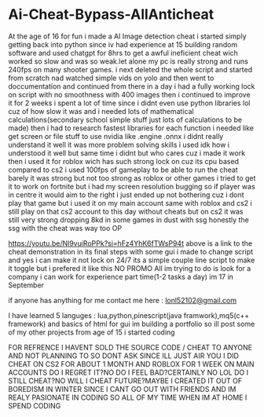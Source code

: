 # Ai-Cheat-Bypass-AllAnticheat
At the age of 16 for fun i made a AI Image detection cheat
i started simply getting back into python since iv had experience at 15 building random software and used chatgpt for 8hrs to get a awful ineficient cheat wich worked so slow and was so weak.let alone my pc is really strong and runs 240fps on many shooter games.
i next deleted the whole script and started from scratch nad watched simple vids on yolo and then went to doccumentation and continued from there
in a day i had a fully working lock on script with no smoothness with 400 images 
then i continued to improve it for 2 weeks i spent a lot of time since i didnt even use python libraries lol cuz of how slow it was and i needed lots of mathematical calculations(secondary school simple stuff just lots of calculations to be made)
then i had to research fastest libraries for each function i needed like get screen or file stuff to use nvidia like .engine .onnx i didnt really understand it well it was more problem solving skills i used idk how i understood it well but same time i didnt but who cares cuz i made it work
then i used it for roblox wich has such strong lock on cuz its cpu based compared to cs2 i used 100fps of gameplay to be able to run the cheat barely it was strong but not too strong as roblox or other games
i tried to get it to work on fortnite but i had my screen resolution bugging so if player was in centre it would aim to the right i just ended up not bothering cuz i dont play that game but i used it on my main account same with roblox and cs2
i still play on that cs2 account to this day without cheats but on cs2 it was still very strong dropping 8kd in some games in dust with ssg
honestly the ssg with the cheat was way too OP


https://youtu.be/Nl9vuiRoPPk?si=hFz4YhK6fTWsP94t
above is a link to the cheat demonstration in its final steps with some gui i made to change script
and yes i can make it not lock on 24/7 its a simple couple line script to make it toggle but i prefered it like this
NO PROMO
All im trying to do is look for a company i can work for experience part time(1-2 tasks a day)
im 17 in September 



if anyone has anything for me contact me here : lonl52102@gmail.com





I have learned 5 languges : lua,python,pinescript(java framwork),mq5(c++ framework) and basics of html for gui
im building a portfolio so ill post some of my other projects from age of 15 i started coding



FOR REFRENCE I HAVENT SOLD THE SOURCE CODE / CHEAT TO ANYONE AND NOT PLANNING TO SO DONT ASK SINCE ILL JUST AIR YOU
I DID CHEAT ON CS2 FOR ABOUT 1 MONTH AND ROBLOX FOR 1 WEEK ON MAIN ACCOUNTS
DO I REGRET IT?NO
DO I FEEL BAD?CERTAINLY NO LOL
DO I STILL CHEAT?NO
WILL I CHEAT FUTURE?MAYBE
I CREATED IT OUT OF BOREDISM IN WINTER SINCE I CANT GO OUT WITH FRIENDS AND IM REALY PASIONATE IN CODING SO ALL OF MY TIME WHEN IM AT HOME I SPEND CODING
